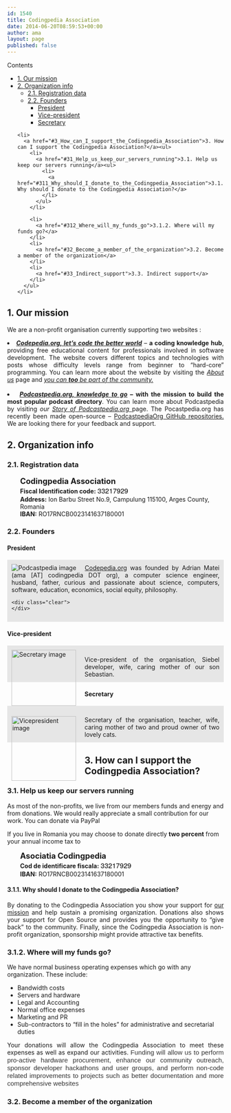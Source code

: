 ```yaml
---
id: 1540
title: Codingpedia Association
date: 2014-06-20T08:59:53+00:00
author: ama
layout: page
published: false
---
```

<div id="toc_container" class="no_bullets">
  <p class="toc_title">
    Contents
  </p>

  <ul class="toc_list">
    <li>
      <a href="#1_Our_mission">1. Our mission</a>
    </li>
    <li>
      <a href="#2_Organization_info">2. Organization info</a><ul>
        <li>
          <a href="#21_Registration_data">2.1. Registration data</a>
        </li>
        <li>
          <a href="#22_Founders">2.2. Founders</a><ul>
            <li>
              <a href="#President">President</a>
            </li>
            <li>
              <a href="#Vice-president">Vice-president</a>
            </li>
            <li>
              <a href="#Secretary">Secretary</a>
            </li>
          </ul>
        </li>
      </ul>
    </li>

    <li>
      <a href="#3_How_can_I_support_the_Codingpedia_Association">3. How can I support the Codingpedia Association?</a><ul>
        <li>
          <a href="#31_Help_us_keep_our_servers_running">3.1. Help us keep our servers running</a><ul>
            <li>
              <a href="#311_Why_should_I_donate_to_the_Codingpedia_Association">3.1.1. Why should I donate to the Codingpedia Association?</a>
            </li>
          </ul>
        </li>

        <li>
          <a href="#312_Where_will_my_funds_go">3.1.2. Where will my funds go?</a>
        </li>
        <li>
          <a href="#32_Become_a_member_of_the_organization">3.2. Become a member of the organization</a>
        </li>
        <li>
          <a href="#33_Indirect_support">3.3. Indirect support</a>
        </li>
      </ul>
    </li>
  </ul>
</div>

## <span id="1_Our_mission">1. Our mission</span>

We are a non-profit organisation currently supporting two websites :

<li style="text-align: justify;">
  <em><a title="Codepedia.org, let's code the better world" href="http://www.codepedia.org/" target="_blank"><strong>Codepedia.org, let&#8217;s code the better world</strong></a></em> &#8211; <strong>a coding knowledge hub</strong>, providing free educational content for professionals involved in software development. The website covers different topics and technologies with posts whose difficulty levels range from beginner to &#8220;hard-core&#8221; programming. You can learn more about the website by visiting the <em><a title="Codepedia.org, about us" href="http://www.codepedia.org/about/" target="_blank">About us</a></em> page and <em><a title="Coding Friend Program" href="http://www.codepedia.org/friends/" target="_blank">you can <strong>too</strong> be part of the community.<br /> </a><br /> </em>
</li>
<li style="text-align: justify;">
  <strong><em> <a title="Podcastpedia.org, knowledge to go" href="https://github.com/CodepediaOrg/podcastpedia" target="_blank">Podcastpedia.org, knowledge to go</a></em> &#8211; with the mission to build the most popular podcast directory</strong>. You can learn more about Podcastpedia by visiting <em>our <a title="http://www.codepedia.org/ama/story-of-podcastpedia-org/" href="http://www.codepedia.org/ama/story-of-podcastpedia-org/" target="_blank">Story of Podcastpedia.org </a></em>page. The Pocastpedia.org has recently been made open-source &#8211; <a title="https://github.com/podcastpedia" href="https://github.com/podcastpedia" target="_blank">PodcastpediaOrg GitHub repositories.</a> We are looking there for your feedback and support.
</li>

## <span id="2_Organization_info">2. Organization info</span>

### <span id="21_Registration_data">2.1. Registration data</span>

<p style="padding-left: 30px;">
  <strong><span style="font-size: 1.3em;">Codingpedia Association</span><br /> Fiscal Identification code:</strong> <span style="color: #000000; font-family: HelveticaNeue, 'Helvetica Neue', Helvetica, Arial, 'Lucida Grande', sans-serif; font-size: 16px; font-style: normal; font-variant: normal; font-weight: normal; letter-spacing: normal; line-height: normal; orphans: auto; text-align: start; text-indent: 0px; text-transform: none; white-space: normal; widows: auto; word-spacing: 0px; -webkit-text-stroke-width: 0px; display: inline !important; float: none; background-color: #ffffff;">33217929</span><br /> <strong>Address:</strong> Ion Barbu Street No.9, Campulung 115100, Arges County, Romania<br /> <strong>IBAN:</strong> RO17RNCB0023141637180001
</p>

### <span id="22_Founders">2.2. Founders</span>

#### <span id="President">President</span>

<div id="about_author" style="background-color: #e6e6e6; padding: 10px;">
  <img id="author_portrait" style="float: left; margin-right: 20px;" src="http://www.codepedia.org/wp-content/uploads/2014/01/AdrianMatei.png" alt="Podcastpedia image" />

  <div id="author_details" style="text-align: justify;">
    <a title="Codepedia.org, let's code the better world" href="http://www.codepedia.org/" target="_blank">Codepedia.org</a> was founded by Adrian Matei (ama [AT] codingpedia DOT org), a computer science engineer, husband, father, curious and passionate about science, computers, software, education, economics, social equity, philosophy.
  </div>

  <div id="follow_social" style="clear: both;">
    <div id="social_logos">
      <a class="icon-googleplus" href="https://plus.google.com/+AdrianMatei" target="_blank"> </a><a class="icon-twitter" href="https://twitter.com/adrianimatei" target="_blank"> </a><a class="icon-linkedin" href="http://www.linkedin.com/in/adrianmatei1983" target="_blank"> </a><a class="icon-github" href="https://github.com/adrianmatei-me" target="_blank"> </a>
    </div>

    <div class="clear">
    </div>
  </div>
</div>

#### <span id="Vice-president">Vice-president</span>

<div id="about_secretary" style="background-color: #e6e6e6; padding: 10px;">
  <img style="float: left; margin-right: 20px; width: 150px; height: 130px;" src="http://www.codepedia.org/wp-content/uploads/2014/07/silvia-200.png" alt="Secretary image" /></p>

  <div style="text-align: justify;">
    Vice-president of the organisation, Siebel developer, wife, caring mother of our son Sebastian.
  </div>

  <div class="clear">
  </div>
</div>

#### <span id="Secretary">Secretary</span>

<div id="about_vicepresident" style="background-color: #e6e6e6; padding: 10px;">
  <p>
    <img style="float: left; margin-right: 20px; width: 150px; height: 150px;" src="http://www.codepedia.org/wp-content/uploads/2014/07/mother.png" alt="Vicepresident image" />
  </p>

  <div style="text-align: justify;">
    Secretary of the organisation, teacher, wife, caring mother of two and proud owner of two lovely cats.
  </div>

  <div class="clear">
  </div>
</div>

## <span id="3_How_can_I_support_the_Codingpedia_Association">3. How can I support the Codingpedia Association?</span>

### <span id="31_Help_us_keep_our_servers_running">3.1. Help us keep our servers running</span>

As most of the non-profits, we live from our members funds and energy and from donations. We would really appreciate a small contribution for our work. You can donate via PayPal

<!-- Begin PayPal Donations by https://www.tipsandtricks-hq.com/paypal-donations-widgets-plugin -->

<!-- End PayPal Donations -->

If you live in Romania you may choose to donate directly **two percent** from your annual income tax to

<p style="padding-left: 30px;">
  <strong><span style="font-size: 1.3em;">Asociatia Codingpedia </span><br /> Cod de identificare fiscala:</strong> <span style="color: #000000; font-family: HelveticaNeue, 'Helvetica Neue', Helvetica, Arial, 'Lucida Grande', sans-serif; font-size: 16px; font-style: normal; font-variant: normal; font-weight: normal; letter-spacing: normal; line-height: normal; orphans: auto; text-align: start; text-indent: 0px; text-transform: none; white-space: normal; widows: auto; word-spacing: 0px; -webkit-text-stroke-width: 0px; display: inline !important; float: none; background-color: #ffffff;">33217929</span><br /> <strong>IBAN:</strong> RO17RNCB0023141637180001
</p>

#### <span id="311_Why_should_I_donate_to_the_Codingpedia_Association">3.1.1. Why should I donate to the Codingpedia Association?</span>

<p style="text-align: justify;">
  By donating to the Codingpedia Association you show your support for <a title="http://www.codepedia.org/about/" href="http://www.codepedia.org/about/" target="_blank">our mission</a> and help sustain a promising organization. Donations also shows your support for Open Source and provides you the opportunity to &#8220;give back&#8221; to the community. Finally, since the Codingpedia Association is non-profit organization, sponsorship might provide attractive tax benefits.
</p>

### <span id="312_Where_will_my_funds_go">3.1.2. Where will my funds go?</span>

We have normal business operating expenses which go with any organization. These include:

  * Bandwidth costs
  * Servers and hardware
  * Legal and Accounting
  * Normal office expenses
  * Marketing and PR
  * Sub-contractors to &#8220;fill in the holes&#8221; for administrative and secretarial duties

<p style="text-align: justify;">
  Your donations will allow the Codingpedia Association to meet these expenses as well as expand our activities. <span style="color: #333333; font-family: Helvetica, Arial, 'Liberation Sans', FreeSans, sans-serif; font-size: 15.199999809265137px; font-style: normal; font-variant: normal; font-weight: normal; letter-spacing: normal; line-height: 18px; orphans: auto; text-align: start; text-indent: 0px; text-transform: none; white-space: normal; widows: auto; word-spacing: 0px; -webkit-text-stroke-width: 0px; display: inline !important; float: none; background-color: #ffffff;">Funding will allow us to perform pro-active hardware procurement, enhance our community outreach, sponsor developer hackathons and user groups, and perform non-code related improvements to projects such as better documentation and more comprehensive websites</span>
</p>

### <span id="32_Become_a_member_of_the_organization">3.2. Become a member of the organization</span>
